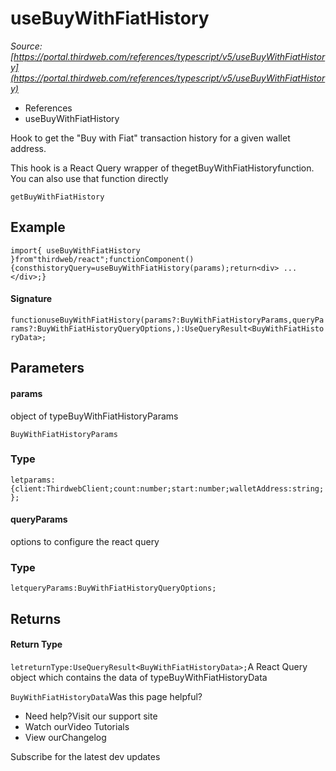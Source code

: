 # useBuyWithFiatHistory

*Source: [https://portal.thirdweb.com/references/typescript/v5/useBuyWithFiatHistory](https://portal.thirdweb.com/references/typescript/v5/useBuyWithFiatHistory)*

* References
* useBuyWithFiatHistory

Hook to get the "Buy with Fiat" transaction history for a given wallet address.

This hook is a React Query wrapper of thegetBuyWithFiatHistoryfunction.
You can also use that function directly

`getBuyWithFiatHistory`
## Example

`import{ useBuyWithFiatHistory }from"thirdweb/react";functionComponent() {consthistoryQuery=useBuyWithFiatHistory(params);return<div> ... </div>;}`
#### Signature

`functionuseBuyWithFiatHistory(params?:BuyWithFiatHistoryParams,queryParams?:BuyWithFiatHistoryQueryOptions,):UseQueryResult<BuyWithFiatHistoryData>;`
## Parameters

#### params

object of typeBuyWithFiatHistoryParams

`BuyWithFiatHistoryParams`
### Type

`letparams:{client:ThirdwebClient;count:number;start:number;walletAddress:string;};`
#### queryParams

options to configure the react query

### Type

`letqueryParams:BuyWithFiatHistoryQueryOptions;`
## Returns

#### Return Type

`letreturnType:UseQueryResult<BuyWithFiatHistoryData>;`A React Query object which contains the data of typeBuyWithFiatHistoryData

`BuyWithFiatHistoryData`Was this page helpful?

* Need help?Visit our support site
* Watch ourVideo Tutorials
* View ourChangelog

Subscribe for the latest dev updates

